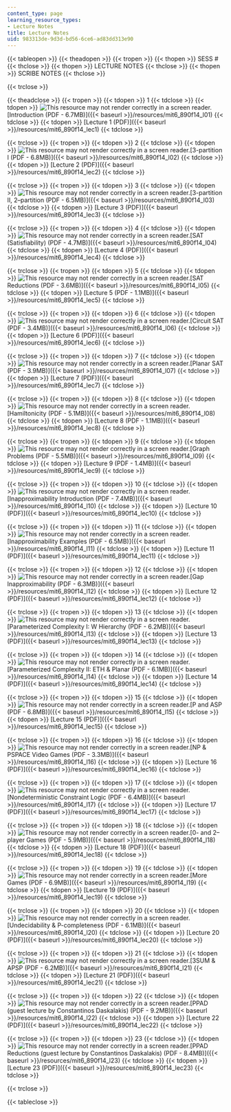 ```yaml
---
content_type: page
learning_resource_types:
- Lecture Notes
title: Lecture Notes
uid: 983313de-9d3d-bd56-6ce6-ad83dd313e90
---
```


{{< tableopen >}}
{{< theadopen >}}
{{< tropen >}}
{{< thopen >}}
SESS #
{{< thclose >}}
{{< thopen >}}
LECTURE NOTES
{{< thclose >}}
{{< thopen >}}
SCRIBE NOTES
{{< thclose >}}

{{< trclose >}}

{{< theadclose >}}
{{< tropen >}}
{{< tdopen >}}
1
{{< tdclose >}}
{{< tdopen >}}
![This resource may not render correctly in a screen reader.](/images/inacessible.gif)[Introduction (PDF - 6.7MB)]({{< baseurl >}}/resources/mit6_890f14_l01)
{{< tdclose >}}
{{< tdopen >}}
[Lecture 1 (PDF)]({{< baseurl >}}/resources/mit6_890f14_lec1)
{{< tdclose >}}

{{< trclose >}}
{{< tropen >}}
{{< tdopen >}}
2
{{< tdclose >}}
{{< tdopen >}}
![This resource may not render correctly in a screen reader.](/images/inacessible.gif)[3-partition I (PDF - 6.8MB)]({{< baseurl >}}/resources/mit6_890f14_l02)
{{< tdclose >}}
{{< tdopen >}}
[Lecture 2 (PDF)]({{< baseurl >}}/resources/mit6_890f14_lec2)
{{< tdclose >}}

{{< trclose >}}
{{< tropen >}}
{{< tdopen >}}
3
{{< tdclose >}}
{{< tdopen >}}
![This resource may not render correctly in a screen reader.](/images/inacessible.gif)[3-partition II, 2–partition (PDF - 6.5MB)]({{< baseurl >}}/resources/mit6_890f14_l03)
{{< tdclose >}}
{{< tdopen >}}
[Lecture 3 (PDF)]({{< baseurl >}}/resources/mit6_890f14_lec3)
{{< tdclose >}}

{{< trclose >}}
{{< tropen >}}
{{< tdopen >}}
4
{{< tdclose >}}
{{< tdopen >}}
![This resource may not render correctly in a screen reader.](/images/inacessible.gif)[SAT (Satisfiability) (PDF - 4.7MB)]({{< baseurl >}}/resources/mit6_890f14_l04)
{{< tdclose >}}
{{< tdopen >}}
[Lecture 4 (PDF)]({{< baseurl >}}/resources/mit6_890f14_lec4)
{{< tdclose >}}

{{< trclose >}}
{{< tropen >}}
{{< tdopen >}}
5
{{< tdclose >}}
{{< tdopen >}}
![This resource may not render correctly in a screen reader.](/images/inacessible.gif)[SAT Reductions (PDF - 3.6MB)]({{< baseurl >}}/resources/mit6_890f14_l05)
{{< tdclose >}}
{{< tdopen >}}
[Lecture 5 (PDF - 1.1MB)]({{< baseurl >}}/resources/mit6_890f14_lec5)
{{< tdclose >}}

{{< trclose >}}
{{< tropen >}}
{{< tdopen >}}
6
{{< tdclose >}}
{{< tdopen >}}
![This resource may not render correctly in a screen reader.](/images/inacessible.gif)[Circuit SAT (PDF - 3.4MB)]({{< baseurl >}}/resources/mit6_890f14_l06)
{{< tdclose >}}
{{< tdopen >}}
[Lecture 6 (PDF)]({{< baseurl >}}/resources/mit6_890f14_lec6)
{{< tdclose >}}

{{< trclose >}}
{{< tropen >}}
{{< tdopen >}}
7
{{< tdclose >}}
{{< tdopen >}}
![This resource may not render correctly in a screen reader.](/images/inacessible.gif)[Planar SAT (PDF - 3.9MB)]({{< baseurl >}}/resources/mit6_890f14_l07)
{{< tdclose >}}
{{< tdopen >}}
[Lecture 7 (PDF)]({{< baseurl >}}/resources/mit6_890f14_lec7)
{{< tdclose >}}

{{< trclose >}}
{{< tropen >}}
{{< tdopen >}}
8
{{< tdclose >}}
{{< tdopen >}}
![This resource may not render correctly in a screen reader.](/images/inacessible.gif)[Hamiltonicity (PDF - 5.1MB)]({{< baseurl >}}/resources/mit6_890f14_l08)
{{< tdclose >}}
{{< tdopen >}}
[Lecture 8 (PDF - 1.1MB)]({{< baseurl >}}/resources/mit6_890f14_lec8)
{{< tdclose >}}

{{< trclose >}}
{{< tropen >}}
{{< tdopen >}}
9
{{< tdclose >}}
{{< tdopen >}}
![This resource may not render correctly in a screen reader.](/images/inacessible.gif)[Graph Problems (PDF - 5.5MB)]({{< baseurl >}}/resources/mit6_890f14_l09)
{{< tdclose >}}
{{< tdopen >}}
[Lecture 9 (PDF - 1.4MB)]({{< baseurl >}}/resources/mit6_890f14_lec9)
{{< tdclose >}}

{{< trclose >}}
{{< tropen >}}
{{< tdopen >}}
10
{{< tdclose >}}
{{< tdopen >}}
![This resource may not render correctly in a screen reader.](/images/inacessible.gif)[Inapproximability Introduction (PDF - 7.4MB)]({{< baseurl >}}/resources/mit6_890f14_l10)
{{< tdclose >}}
{{< tdopen >}}
[Lecture 10 (PDF)]({{< baseurl >}}/resources/mit6_890f14_lec10)
{{< tdclose >}}

{{< trclose >}}
{{< tropen >}}
{{< tdopen >}}
11
{{< tdclose >}}
{{< tdopen >}}
![This resource may not render correctly in a screen reader.](/images/inacessible.gif)[Inapproximability Examples (PDF - 6.5MB)]({{< baseurl >}}/resources/mit6_890f14_l11)
{{< tdclose >}}
{{< tdopen >}}
[Lecture 11 (PDF)]({{< baseurl >}}/resources/mit6_890f14_lec11)
{{< tdclose >}}

{{< trclose >}}
{{< tropen >}}
{{< tdopen >}}
12
{{< tdclose >}}
{{< tdopen >}}
![This resource may not render correctly in a screen reader.](/images/inacessible.gif)[Gap Inapproximability (PDF - 6.3MB)]({{< baseurl >}}/resources/mit6_890f14_l12)
{{< tdclose >}}
{{< tdopen >}}
[Lecture 12 (PDF)]({{< baseurl >}}/resources/mit6_890f14_lec12)
{{< tdclose >}}

{{< trclose >}}
{{< tropen >}}
{{< tdopen >}}
13
{{< tdclose >}}
{{< tdopen >}}
![This resource may not render correctly in a screen reader.](/images/inacessible.gif)[Parameterized Complexity I: W Hierarchy (PDF - 6.2MB)]({{< baseurl >}}/resources/mit6_890f14_l13)
{{< tdclose >}}
{{< tdopen >}}
[Lecture 13 (PDF)]({{< baseurl >}}/resources/mit6_890f14_lec13)
{{< tdclose >}}

{{< trclose >}}
{{< tropen >}}
{{< tdopen >}}
14
{{< tdclose >}}
{{< tdopen >}}
![This resource may not render correctly in a screen reader.](/images/inacessible.gif)[Parameterized Complexity II: ETH & Planar (PDF - 6.1MB)]({{< baseurl >}}/resources/mit6_890f14_l14)
{{< tdclose >}}
{{< tdopen >}}
[Lecture 14 (PDF)]({{< baseurl >}}/resources/mit6_890f14_lec14)
{{< tdclose >}}

{{< trclose >}}
{{< tropen >}}
{{< tdopen >}}
15
{{< tdclose >}}
{{< tdopen >}}
![This resource may not render correctly in a screen reader.](/images/inacessible.gif)[P and ASP (PDF - 6.8MB)]({{< baseurl >}}/resources/mit6_890f14_l15)
{{< tdclose >}}
{{< tdopen >}}
[Lecture 15 (PDF)]({{< baseurl >}}/resources/mit6_890f14_lec15)
{{< tdclose >}}

{{< trclose >}}
{{< tropen >}}
{{< tdopen >}}
16
{{< tdclose >}}
{{< tdopen >}}
![This resource may not render correctly in a screen reader.](/images/inacessible.gif)[NP & PSPACE Video Games (PDF - 3.3MB)]({{< baseurl >}}/resources/mit6_890f14_l16)
{{< tdclose >}}
{{< tdopen >}}
[Lecture 16 (PDF)]({{< baseurl >}}/resources/mit6_890f14_lec16)
{{< tdclose >}}

{{< trclose >}}
{{< tropen >}}
{{< tdopen >}}
17
{{< tdclose >}}
{{< tdopen >}}
![This resource may not render correctly in a screen reader.](/images/inacessible.gif)[Nondeterministic Constraint Logic (PDF - 6.4MB)]({{< baseurl >}}/resources/mit6_890f14_l17)
{{< tdclose >}}
{{< tdopen >}}
[Lecture 17 (PDF)]({{< baseurl >}}/resources/mit6_890f14_lec17)
{{< tdclose >}}

{{< trclose >}}
{{< tropen >}}
{{< tdopen >}}
18
{{< tdclose >}}
{{< tdopen >}}
![This resource may not render correctly in a screen reader.](/images/inacessible.gif)[0- and 2–player Games (PDF - 5.9MB)]({{< baseurl >}}/resources/mit6_890f14_l18)
{{< tdclose >}}
{{< tdopen >}}
[Lecture 18 (PDF)]({{< baseurl >}}/resources/mit6_890f14_lec18)
{{< tdclose >}}

{{< trclose >}}
{{< tropen >}}
{{< tdopen >}}
19
{{< tdclose >}}
{{< tdopen >}}
![This resource may not render correctly in a screen reader.](/images/inacessible.gif)[More Games (PDF - 6.9MB)]({{< baseurl >}}/resources/mit6_890f14_l19)
{{< tdclose >}}
{{< tdopen >}}
[Lecture 19 (PDF)]({{< baseurl >}}/resources/mit6_890f14_lec19)
{{< tdclose >}}

{{< trclose >}}
{{< tropen >}}
{{< tdopen >}}
20
{{< tdclose >}}
{{< tdopen >}}
![This resource may not render correctly in a screen reader.](/images/inacessible.gif)[Undecidability & P-completeness (PDF - 6.1MB)]({{< baseurl >}}/resources/mit6_890f14_l20)
{{< tdclose >}}
{{< tdopen >}}
[Lecture 20 (PDF)]({{< baseurl >}}/resources/mit6_890f14_lec20)
{{< tdclose >}}

{{< trclose >}}
{{< tropen >}}
{{< tdopen >}}
21
{{< tdclose >}}
{{< tdopen >}}
![This resource may not render correctly in a screen reader.](/images/inacessible.gif)[3SUM & APSP (PDF - 6.2MB)]({{< baseurl >}}/resources/mit6_890f14_l21)
{{< tdclose >}}
{{< tdopen >}}
[Lecture 21 (PDF)]({{< baseurl >}}/resources/mit6_890f14_lec21)
{{< tdclose >}}

{{< trclose >}}
{{< tropen >}}
{{< tdopen >}}
22
{{< tdclose >}}
{{< tdopen >}}
![This resource may not render correctly in a screen reader.](/images/inacessible.gif)[PPAD (guest lecture by Constantinos Daskalakis) (PDF - 9.2MB)]({{< baseurl >}}/resources/mit6_890f14_l22)
{{< tdclose >}}
{{< tdopen >}}
[Lecture 22 (PDF)]({{< baseurl >}}/resources/mit6_890f14_lec22)
{{< tdclose >}}

{{< trclose >}}
{{< tropen >}}
{{< tdopen >}}
23
{{< tdclose >}}
{{< tdopen >}}
![This resource may not render correctly in a screen reader.](/images/inacessible.gif)[PPAD Reductions (guest lecture by Constantinos Daskalakis) (PDF - 8.4MB)]({{< baseurl >}}/resources/mit6_890f14_l23)
{{< tdclose >}}
{{< tdopen >}}
[Lecture 23 (PDF)]({{< baseurl >}}/resources/mit6_890f14_lec23)
{{< tdclose >}}

{{< trclose >}}

{{< tableclose >}}